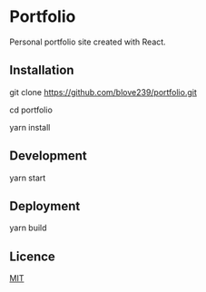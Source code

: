 # Portfolio

Personal portfolio site created with React.

## Installation

git clone https://github.com/blove239/portfolio.git

cd portfolio

yarn install

## Development

yarn start


## Deployment

yarn build

## Licence

[MIT](https://choosealicense.com/licenses/mit/)